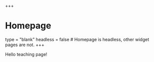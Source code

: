 +++
# Homepage
type = "blank"
headless = false  # Homepage is headless, other widget pages are not.
+++

Hello teaching page!